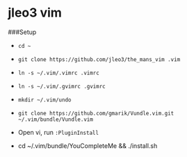 jleo3 vim
============

###Setup

- `cd ~`
- `git clone https://github.com/jleo3/the_mans_vim .vim`
- `ln -s ~/.vim/.vimrc .vimrc`
- `ln -s ~/.vim/.gvimrc .gvimrc`
- `mkdir ~/.vim/undo`
- `git clone https://github.com/gmarik/Vundle.vim.git ~/.vim/bundle/Vundle.vim`
- Open vi, run `:PluginInstall`

- cd ~/.vim/bundle/YouCompleteMe && ./install.sh
